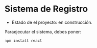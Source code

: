 <h1> Sistema de Registro</h1>

- Estado de el proyecto: en construcción.

Paraejecutar el sistema, debes poner:

```npm install react```
